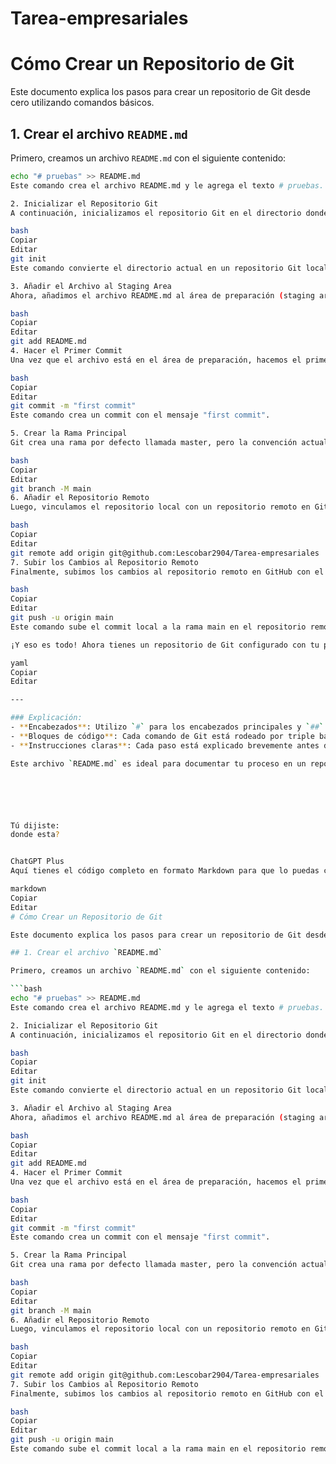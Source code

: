 # Tarea-empresariales

# Cómo Crear un Repositorio de Git

Este documento explica los pasos para crear un repositorio de Git desde cero utilizando comandos básicos.

## 1. Crear el archivo `README.md`

Primero, creamos un archivo `README.md` con el siguiente contenido:

```bash
echo "# pruebas" >> README.md
Este comando crea el archivo README.md y le agrega el texto # pruebas.

2. Inicializar el Repositorio Git
A continuación, inicializamos el repositorio Git en el directorio donde estamos trabajando:

bash
Copiar
Editar
git init
Este comando convierte el directorio actual en un repositorio Git local.

3. Añadir el Archivo al Staging Area
Ahora, añadimos el archivo README.md al área de preparación (staging area) para que esté listo para ser confirmado (commit):

bash
Copiar
Editar
git add README.md
4. Hacer el Primer Commit
Una vez que el archivo está en el área de preparación, hacemos el primer commit:

bash
Copiar
Editar
git commit -m "first commit"
Este comando crea un commit con el mensaje "first commit".

5. Crear la Rama Principal
Git crea una rama por defecto llamada master, pero la convención actual es usar main como la rama principal. Cambiamos el nombre de la rama con el siguiente comando:

bash
Copiar
Editar
git branch -M main
6. Añadir el Repositorio Remoto
Luego, vinculamos el repositorio local con un repositorio remoto en GitHub. Reemplaza git@github.com:Lescobar2904/Tarea-empresariales con la URL de tu repositorio en GitHub:

bash
Copiar
Editar
git remote add origin git@github.com:Lescobar2904/Tarea-empresariales
7. Subir los Cambios al Repositorio Remoto
Finalmente, subimos los cambios al repositorio remoto en GitHub con el siguiente comando:

bash
Copiar
Editar
git push -u origin main
Este comando sube el commit local a la rama main en el repositorio remoto y establece la relación para futuros push y pull.

¡Y eso es todo! Ahora tienes un repositorio de Git configurado con tu proyecto en GitHub.

yaml
Copiar
Editar

---

### Explicación:
- **Encabezados**: Utilizo `#` para los encabezados principales y `##` para los subtítulos.
- **Bloques de código**: Cada comando de Git está rodeado por triple backticks (```) para que se muestre como un bloque de código.
- **Instrucciones claras**: Cada paso está explicado brevemente antes de mostrar el comando correspondiente.

Este archivo `README.md` es ideal para documentar tu proceso en un repositorio Git. Puedes copiarlo tal cual a tu repositorio o modificarlo según lo necesites. ¿Algo más que te gustaría agregar?






Tú dijiste:
donde esta?


ChatGPT Plus
Aquí tienes el código completo en formato Markdown para que lo puedas copiar directamente:

markdown
Copiar
Editar
# Cómo Crear un Repositorio de Git

Este documento explica los pasos para crear un repositorio de Git desde cero utilizando comandos básicos.

## 1. Crear el archivo `README.md`

Primero, creamos un archivo `README.md` con el siguiente contenido:

```bash
echo "# pruebas" >> README.md
Este comando crea el archivo README.md y le agrega el texto # pruebas.

2. Inicializar el Repositorio Git
A continuación, inicializamos el repositorio Git en el directorio donde estamos trabajando:

bash
Copiar
Editar
git init
Este comando convierte el directorio actual en un repositorio Git local.

3. Añadir el Archivo al Staging Area
Ahora, añadimos el archivo README.md al área de preparación (staging area) para que esté listo para ser confirmado (commit):

bash
Copiar
Editar
git add README.md
4. Hacer el Primer Commit
Una vez que el archivo está en el área de preparación, hacemos el primer commit:

bash
Copiar
Editar
git commit -m "first commit"
Este comando crea un commit con el mensaje "first commit".

5. Crear la Rama Principal
Git crea una rama por defecto llamada master, pero la convención actual es usar main como la rama principal. Cambiamos el nombre de la rama con el siguiente comando:

bash
Copiar
Editar
git branch -M main
6. Añadir el Repositorio Remoto
Luego, vinculamos el repositorio local con un repositorio remoto en GitHub. Reemplaza git@github.com:Lescobar2904/Tarea-empresariales con la URL de tu repositorio en GitHub:

bash
Copiar
Editar
git remote add origin git@github.com:Lescobar2904/Tarea-empresariales
7. Subir los Cambios al Repositorio Remoto
Finalmente, subimos los cambios al repositorio remoto en GitHub con el siguiente comando:

bash
Copiar
Editar
git push -u origin main
Este comando sube el commit local a la rama main en el repositorio remoto y establece la relación para futuros push y pull.

